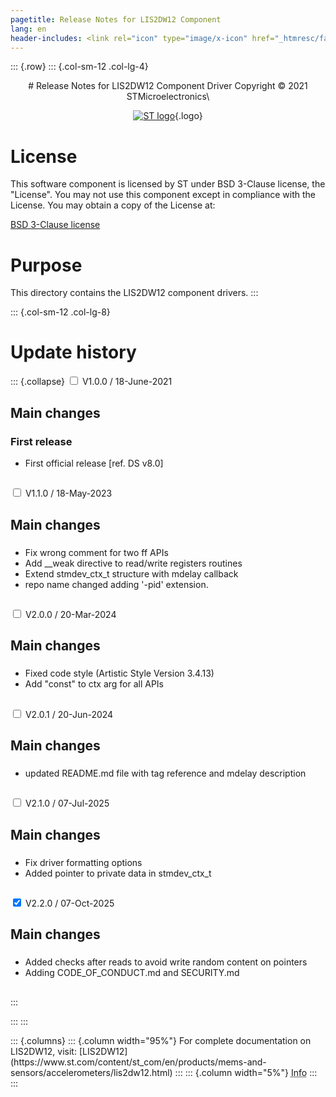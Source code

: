 ```yaml
---
pagetitle: Release Notes for LIS2DW12 Component
lang: en
header-includes: <link rel="icon" type="image/x-icon" href="_htmresc/favicon.png" />
---
```


::: {.row}
::: {.col-sm-12 .col-lg-4}

<center>
# Release Notes for LIS2DW12 Component Driver
Copyright &copy; 2021 STMicroelectronics\

[![ST logo](_htmresc/st_logo_2020.png)](https://www.st.com){.logo}
</center>

# License

This software component is licensed by ST under BSD 3-Clause license, the "License".
You may not use this component except in compliance with the License. You may obtain a copy of the License at:

[BSD 3-Clause license](https://opensource.org/licenses/BSD-3-Clause)

# Purpose

This directory contains the LIS2DW12 component drivers.
:::

::: {.col-sm-12 .col-lg-8}
# Update history

::: {.collapse}
<input type="checkbox" id="collapse-section1" aria-hidden="true">
<label for="collapse-section1" aria-hidden="true">V1.0.0 / 18-June-2021</label>
<div>

## Main changes

### First release

- First official release [ref. DS v8.0]

##
</div>

<input type="checkbox" id="collapse-section2" aria-hidden="true">
<label for="collapse-section2" aria-hidden="true">V1.1.0 / 18-May-2023</label>
<div>

## Main changes

###

- Fix wrong comment for two ff APIs
- Add __weak directive to read/write registers routines
- Extend stmdev_ctx_t structure with mdelay callback
- repo name changed adding '-pid' extension.

##

</div>

<input type="checkbox" id="collapse-section3" aria-hidden="true">
<label for="collapse-section3" aria-hidden="true">V2.0.0 / 20-Mar-2024</label>
<div>

## Main changes

###

- Fixed code style (Artistic Style Version 3.4.13)
- Add "const" to ctx arg for all APIs

##

</div>

<input type="checkbox" id="collapse-section4" aria-hidden="true">
<label for="collapse-section4" aria-hidden="true">V2.0.1 / 20-Jun-2024</label>
<div>

## Main changes

###

- updated README.md file with tag reference and mdelay description

##

</div>

<input type="checkbox" id="collapse-section5" aria-hidden="true">
<label for="collapse-section5" aria-hidden="true">V2.1.0 / 07-Jul-2025</label>
<div>

## Main changes

###

- Fix driver formatting options
- Added pointer to private data in stmdev_ctx_t

##

</div>

<input type="checkbox" id="collapse-section6" checked aria-hidden="true">
<label for="collapse-section6" aria-hidden="true">V2.2.0 / 07-Oct-2025</label>
<div>

## Main changes

###

- Added checks after reads to avoid write random content on pointers
- Adding CODE_OF_CONDUCT.md and SECURITY.md

##

</div>
:::


:::
:::

<footer class="sticky">
::: {.columns}
::: {.column width="95%"}
For complete documentation on LIS2DW12,
visit:
[LIS2DW12](https://www.st.com/content/st_com/en/products/mems-and-sensors/accelerometers/lis2dw12.html)
:::
::: {.column width="5%"}
<abbr title="Based on template cx566953 version 2.0">Info</abbr>
:::
:::
</footer>
